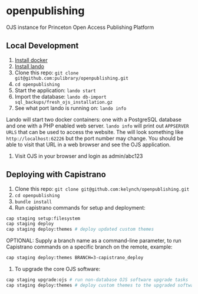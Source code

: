 # openpublishing
OJS instance for Princeton Open Access Publishing Platform

## Local Development
1. [Install docker](https://docs.docker.com/get-docker/)
1. [Install lando](https://docs.lando.dev/basics/installation.html)
1. Clone this repo: `git clone git@github.com:pulibrary/openpublishing.git`
1. `cd openpublishing`
1. Start the application: `lando start`
1. Import the database: `lando db-import sql_backups/fresh_ojs_installation.gz`
1. See what port lando is running on: `lando info`

  Lando will start two docker containers: one with a PostgreSQL database and one with a PHP enabled web server. `lando info` will print out `APPSERVER URLS` that can be used to access the website. The will look something like `http://localhost:62226` but the port number may change. You should be able to visit that URL in a web browser and see the OJS application.

1. Visit OJS in your browser and login as admin/abc123

## Deploying with Capistrano

1. Clone this repo: `git clone git@github.com:kelynch/openpublishing.git`
1. `cd openpublishing`
1. `bundle install`
1. Run capistrano commands for setup and deployment:
  ```bash
  cap staging setup:filesystem
  cap staging deploy
  cap staging deploy:themes # deploy updated custom themes
  ```
  OPTIONAL: Supply a branch name as a command-line parameter, to run Capistrano commands on a specific branch on the remote, example:

  ```bash
  cap staging deploy:themes BRANCH=3-capistrano_deploy
  ```

1. To upgrade the core OJS software:
  ```bash
  cap staging upgrade:ojs # run non-database OJS software upgrade tasks
  cap staging deploy:themes # deploy custom themes to the upgraded software
  ```

